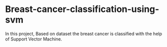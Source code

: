 # Breast-cancer-classification-using-svm
In this project, Based on dataset the breast cancer is classified with the help of Support Vector Machine.
